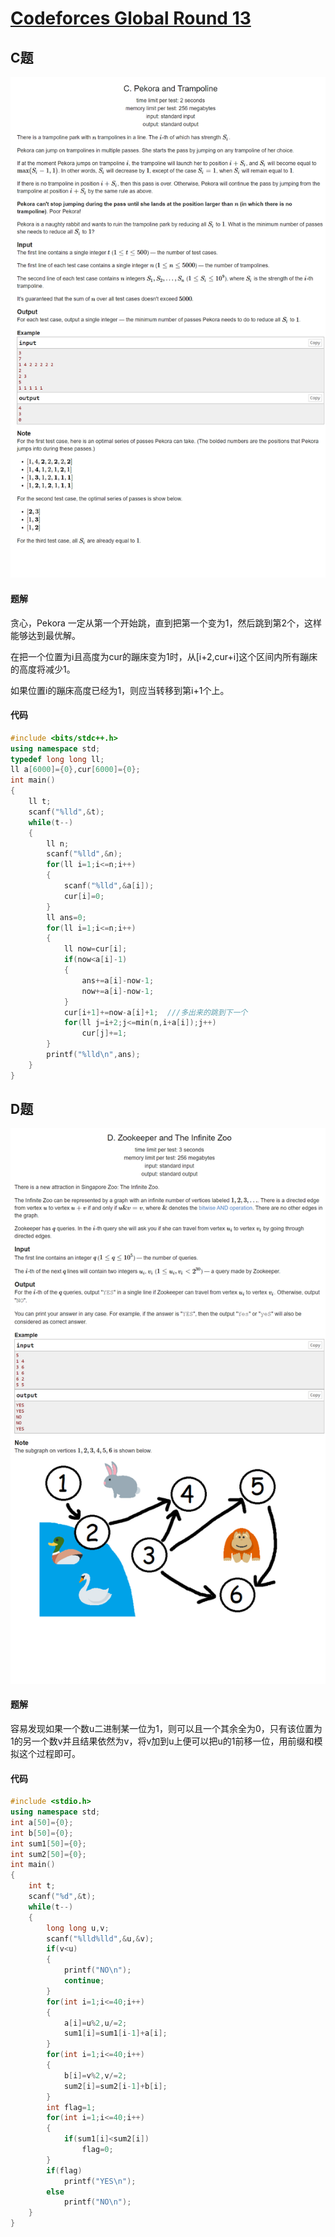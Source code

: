 

# [Codeforces Global Round 13](https://codeforces.com/contest/1491)

## C题

![image-20210302202833974](https://raw.githubusercontent.com/WCX1024979076/image1/master/img/20210302202837.png)

#### 题解

贪心，Pekora 一定从第一个开始跳，直到把第一个变为1，然后跳到第2个，这样能够达到最优解。

在把一个位置为i且高度为cur的蹦床变为1时，从[i+2,cur+i]这个区间内所有蹦床的高度将减少1。

如果位置i的蹦床高度已经为1，则应当转移到第i+1个上。

#### 代码

```c++
#include <bits/stdc++.h>
using namespace std;
typedef long long ll;
ll a[6000]={0},cur[6000]={0};
int main()
{
    ll t;
    scanf("%lld",&t);
    while(t--)
    {
        ll n;
        scanf("%lld",&n);
        for(ll i=1;i<=n;i++)
        {
            scanf("%lld",&a[i]);
            cur[i]=0;
        }
        ll ans=0;
        for(ll i=1;i<=n;i++)
        {
            ll now=cur[i];
            if(now<a[i]-1)
            {
                ans+=a[i]-now-1;
                now+=a[i]-now-1;
            }
            cur[i+1]+=now-a[i]+1;  ///多出来的跳到下一个
            for(ll j=i+2;j<=min(n,i+a[i]);j++)
                cur[j]+=1;
        }
        printf("%lld\n",ans);
    }
}
```

## D题

![image-20210302203318691](https://raw.githubusercontent.com/WCX1024979076/image1/master/img/20210302203320.png)

#### 题解

容易发现如果一个数u二进制某一位为1，则可以且一个其余全为0，只有该位置为1的另一个数v并且结果依然为v，将v加到u上便可以把u的1前移一位，用前缀和模拟这个过程即可。

#### 代码

```c++
#include <stdio.h>
using namespace std;
int a[50]={0};
int b[50]={0};
int sum1[50]={0};
int sum2[50]={0};
int main()
{
    int t;
    scanf("%d",&t);
    while(t--)
    {
        long long u,v;
        scanf("%lld%lld",&u,&v);
        if(v<u)
        {
            printf("NO\n");
            continue;
        }
        for(int i=1;i<=40;i++)
        {
            a[i]=u%2,u/=2;
            sum1[i]=sum1[i-1]+a[i];
        }
        for(int i=1;i<=40;i++)
        {
            b[i]=v%2,v/=2;
            sum2[i]=sum2[i-1]+b[i];
        }
        int flag=1;
        for(int i=1;i<=40;i++)
        {
            if(sum1[i]<sum2[i])
                flag=0;
        }
        if(flag)
            printf("YES\n");
        else
            printf("NO\n");
    }
}
```

